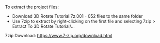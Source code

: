 To extract the project files:

- Download 3D Rotate Tutorial.7z.001 - 052 files to the same folder
- Use 7zip to extract by right-clicking on the first file and selecting 7zip > Extract To 3D Rotate Tutorial/...

7zip Download: https://www.7-zip.org/download.html
